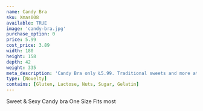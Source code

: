 ```yaml
---
name: Candy Bra
sku: Xmas008
available: TRUE
image: 'candy-bra.jpg'
purchase_option: 0
price: 5.99
cost_price: 3.89
width: 180
height: 158
depth: 42
weight: 335
meta_description: 'Candy Bra only Ł5.99. Traditional sweets and more at Humbugs Confectionery Store. Specialists in satisfying your sweet tooth!'
type: [Novelty]
contains: [Gluten, Lactose, Nuts, Sugar, Gelatin]
---
```

Sweet & Sexy Candy bra One Size Fits most